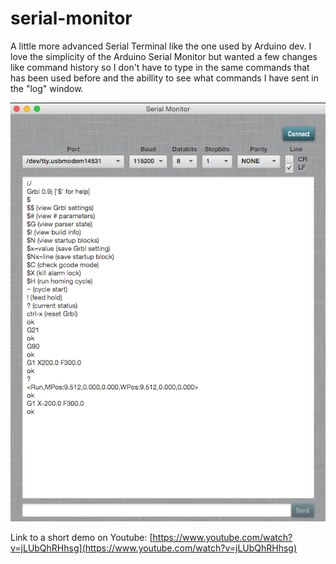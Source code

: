 # serial-monitor
A little more advanced Serial Terminal like the one used by Arduino dev.
I love the simplicity of the Arduino Serial Monitor but wanted a few changes like command history so I don't have to type in the same commands that has been used before and the abillity to see what commands I have sent in the "log" window.

![Screenshot1](/docs/images/serial-monitor.png)

Link to a short demo on Youtube:
[https://www.youtube.com/watch?v=jLUbQhRHhsg](https://www.youtube.com/watch?v=jLUbQhRHhsg)